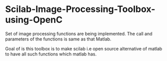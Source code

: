 # Scilab-Image-Processing-Toolbox-using-OpenC

Set of image processing functions are being implemented. The call and parameters of the functions is same as that Matlab. 

Goal of is this toolbox is to make scilab i.e open source alternative of matlab to have all such functions which matlab has. 
